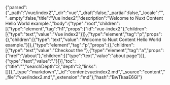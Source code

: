 {"parsed":{"_path":"/vue/index2","_dir":"vue","_draft":false,"_partial":false,"_locale":"","_empty":false,"title":"Vue index2","description":"Welcome to Nuxt Content Hello World example.","body":{"type":"root","children":[{"type":"element","tag":"h1","props":{"id":"vue-index2"},"children":[{"type":"text","value":"Vue index2"}]},{"type":"element","tag":"p","props":{},"children":[{"type":"text","value":"Welcome to Nuxt Content Hello World example."}]},{"type":"element","tag":"p","props":{},"children":[{"type":"text","value":"Checkout the "},{"type":"element","tag":"a","props":{"href":"/about"},"children":[{"type":"text","value":"about page"}]},{"type":"text","value":"."}]}],"toc":{"title":"","searchDepth":2,"depth":2,"links":[]}},"_type":"markdown","_id":"content:vue:index2.md","_source":"content","_file":"vue/index2.md","_extension":"md"},"hash":"BwTkaaE6Gl"}